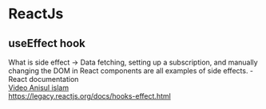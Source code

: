 # ReactJs  
## useEffect hook

What is side effect -> Data fetching, setting up a subscription, and manually changing the DOM in React components are all examples of side effects. -React documentation  
[Video Anisul islam](https://www.youtube.com/watch?v=XEU3jlV9syI&list=PLgH5QX0i9K3rGtitufynBKMy5gAFpa1y8&index=42)  
https://legacy.reactjs.org/docs/hooks-effect.html

